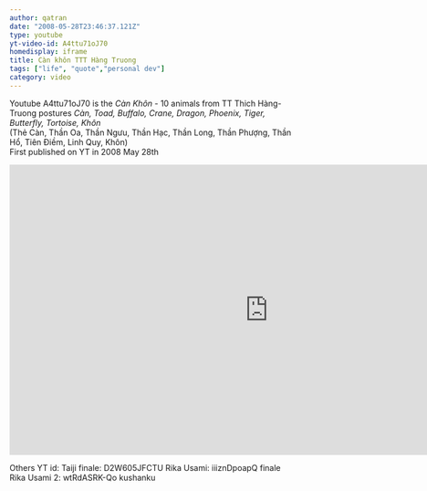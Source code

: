```yaml
---
author: qatran
date: "2008-05-28T23:46:37.121Z"
type: youtube
yt-video-id: A4ttu71oJ70 
homedisplay: iframe
title: Càn khôn TTT Hàng Truong
tags: ["life", "quote","personal dev"]
category: video
---
```


Youtube A4ttu71oJ70 is the  *Càn Khôn* - 10 animals from TT Thich Hàng-Truong
postures  *Càn, Toad, Buffalo, Crane, Dragon, Phoenix, Tiger, Butterfly, Tortoise, Khôn*\
(Thẻ Càn, Thần Oa, Thần Ngưu, Thần Hạc, Thần Long, Thần Phượng, Thần Hổ, Tiên Điềm, Linh Quy, Khôn)\
First published on YT in 2008 May 28th

<iframe width="905" height="509" src="https://www.youtube.com/embed/RZAT_aPqYj0" frameborder="0" allow="accelerometer; autoplay; encrypted-media; gyroscope; picture-in-picture" allowfullscreen></iframe>

Others YT id:
Taiji finale: D2W605JFCTU
Rika Usami:   iiiznDpoapQ finale
Rika Usami 2: wtRdASRK-Qo kushanku